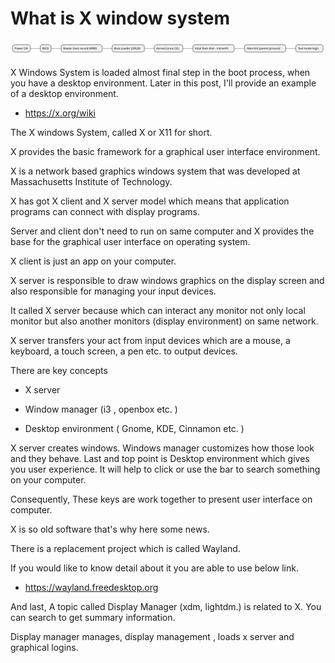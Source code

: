 # What is X window system


![Screenshot](diagram-boot-process.svg)


X Windows System is loaded almost final step in the boot process, when you have a desktop environment. 
Later in this post, I'll provide an example of a desktop environment.

- https://x.org/wiki

The X windows System, called X or X11 for short.

X provides the basic framework for a graphical user interface environment.

X is a network based graphics windows system that was developed
at Massachusetts Institute of Technology.

X has got X client and X server model which means that application programs can connect with display programs.

Server and client don't need to run on same computer and X provides the base for the graphical user interface on operating system.

X client is just an app on your computer.

X server is responsible to draw windows graphics on the display screen
 and also responsible for managing your input devices.

It called X server because which can interact any 
monitor not only local monitor but also another monitors (display environment) on same network.

X server transfers your act from input devices which are a mouse, a keyboard, a touch screen, a pen etc. to output devices.

There are key concepts

- X server  

- Window manager (i3 , openbox etc. )

- Desktop environment  ( Gnome, KDE, Cinnamon etc. )


X server creates windows.
Windows manager customizes how those look and they behave.
Last and top point is Desktop environment which gives you user experience.
It will help to click or use the bar to search something on your computer. 

Consequently,
These keys are work together to present user interface on computer.


X is so old software that's why here some news.

There is a replacement project which is called Wayland.

If you would like to know detail about it you are able to use below link.

- https://wayland.freedesktop.org


And last, A topic called Display Manager (xdm, lightdm.) is related to X. You can search to get summary information.

Display manager manages, display management , loads x server and graphical logins.



